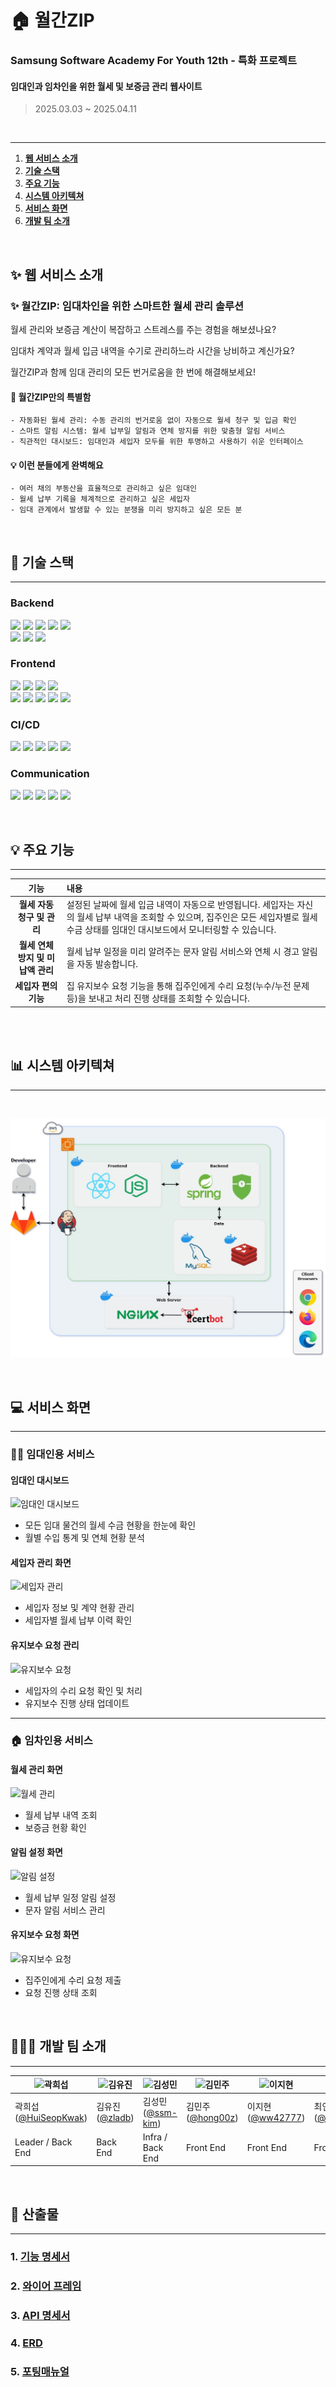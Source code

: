 # 🏠 월간ZIP

### Samsung Software Academy For Youth 12th - 특화 프로젝트
#### 임대인과 임차인을 위한 월세 및 보증금 관리 웹사이트

> 2025.03.03 ~ 2025.04.11

<br>

---

1. **[웹 서비스 소개](#웹-서비스-소개)**
2. **[기술 스택](#기술-스택)**
3. **[주요 기능](#주요-기능)**
4. **[시스템 아키텍쳐](#시스템-아키텍쳐)**
5. **[서비스 화면](#서비스-화면)**
6. **[개발 팀 소개](#개발-팀-소개)**
   
<div id="웹-서비스-소개"></div>
<br>

## ✨ 웹 서비스 소개

### ✨ 월간ZIP: 임대차인을 위한 스마트한 월세 관리 솔루션

월세 관리와 보증금 계산이 복잡하고 스트레스를 주는 경험을 해보셨나요?

임대차 계약과 월세 입금 내역을 수기로 관리하느라 시간을 낭비하고 계신가요?

월간ZIP과 함께 임대 관리의 모든 번거로움을 한 번에 해결해보세요!

#### 🌟 월간ZIP만의 특별함

    - 자동화된 월세 관리: 수동 관리의 번거로움 없이 자동으로 월세 청구 및 입금 확인
    - 스마트 알림 시스템: 월세 납부일 알림과 연체 방지를 위한 맞춤형 알림 서비스
    - 직관적인 대시보드: 임대인과 세입자 모두를 위한 투명하고 사용하기 쉬운 인터페이스

#### 💡 이런 분들에게 완벽해요

    - 여러 채의 부동산을 효율적으로 관리하고 싶은 임대인
    - 월세 납부 기록을 체계적으로 관리하고 싶은 세입자
    - 임대 관계에서 발생할 수 있는 분쟁을 미리 방지하고 싶은 모든 분

<div id="기술-스택"></div>
<br>

## 🔨 기술 스택

---

### **Backend**

<img src="https://img.shields.io/badge/IntelliJ IDEA-000000?style=for-the-badge&logo=IntelliJ IDEA&logoColor=white"> <img src="https://img.shields.io/badge/Java 17-007396?style=for-the-badge&logo=java&logoColor=white"> <img src="https://img.shields.io/badge/SpringBoot 3.4.3-6DB33F?style=for-the-badge&logo=Spring Boot&logoColor=white"> <img src="https://img.shields.io/badge/Spring Data JPA-6DB33F?style=for-the-badge&logo=&logoColor=white"> <img src="https://img.shields.io/badge/JWT-000000?style=for-the-badge&logo=JSON Web Tokens&logoColor=white"> <br> <img src="https://img.shields.io/badge/Lombok-BC4521?style=for-the-badge&logo=&logoColor=white"> <img src="https://img.shields.io/badge/Redis 7.4.2-DC382D?style=for-the-badge&logo=Redis&logoColor=white"> <img src="https://img.shields.io/badge/MySQL 8.0.40-4479A1?style=for-the-badge&logo=MySQL&logoColor=white">

### **Frontend**

<img src="https://img.shields.io/badge/Visual Studio Code-007ACC?style=for-the-badge&logo=Visual Studio Code&logoColor=white"> <img src="https://img.shields.io/badge/Vite-646CFF?style=for-the-badge&logo=Vite&logoColor=white"> <img src="https://img.shields.io/badge/React-61DAFB?style=for-the-badge&logo=React&logoColor=white"> <img src="https://img.shields.io/badge/Typescript-3178C6?style=for-the-badge&logo=Typescript&logoColor=white"> <br> <img src="https://img.shields.io/badge/Tailwind CSS-06B6D4?style=for-the-badge&logo=Tailwind CSS&logoColor=white"> <img src="https://img.shields.io/badge/Node.js-339933?style=for-the-badge&logo=Node.js&logoColor=white"> <img src="https://img.shields.io/badge/Stompjs-000000?style=for-the-badge&logo=&logoColor=white"> <img src="https://img.shields.io/badge/HTML5-E34F26?style=for-the-badge&logo=html5&logoColor=white"> <img src="https://img.shields.io/badge/CSS3-1572B6?style=for-the-badge&logo=css3&logoColor=white">

### **CI/CD**

<img src="https://img.shields.io/badge/AWS EC2-232F3E?style=for-the-badge&logo=Amazon AWS&logoColor=white"> <img src="https://img.shields.io/badge/Jenkins 2.492.2-D24939?style=for-the-badge&logo=Jenkins&logoColor=white"> <img src="https://img.shields.io/badge/Docker 28.0.1-2496ED?style=for-the-badge&logo=Docker&logoColor=white"> <img src="https://img.shields.io/badge/NGINX-009639?style=for-the-badge&logo=NGINX&logoColor=white"> <img src="https://img.shields.io/badge/Ubuntu 22.04.5 LTS-E95420?style=for-the-badge&logo=Ubuntu&logoColor=white">

### **Communication**

<img src="https://img.shields.io/badge/Git(Gitlab)-FCA121?style=for-the-badge&logo=Gitlab&logoColor=white"> <img src="https://img.shields.io/badge/Jira-0052CC?style=for-the-badge&logo=Jira&logoColor=white"> <img src="https://img.shields.io/badge/Notion-000000?style=for-the-badge&logo=Notion&logoColor=white"> <img src="https://img.shields.io/badge/Mattermost-0058CC?style=for-the-badge&logo=Mattermost&logoColor=white"> <img src="https://img.shields.io/badge/Figma-F24E1E?style=for-the-badge&logo=Figma&logoColor=white">


<br>
<div id="주요-기능"></div>

## 💡 주요 기능

---


|                기능                | 내용                                                                                                                                                                                                      |
| :--------------------------------: | :-------------------------------------------------------------------------------------------------------------------------------------------------------------------------------------------------------- |
|      **월세 자동 청구 및 관리**      | 설정된 날짜에 월세 입금 내역이 자동으로 반영됩니다. 세입자는 자신의 월세 납부 내역을 조회할 수 있으며, 집주인은 모든 세입자별로 월세 수금 상태를 임대인 대시보드에서 모니터링할 수 있습니다.                               |
|    **월세 연체 방지 및 미납액 관리**   | 월세 납부 일정을 미리 알려주는 문자 알림 서비스와 연체 시 경고 알림을 자동 발송합니다.                         |
|        **세입자 편의 기능**         | 집 유지보수 요청 기능을 통해 집주인에게 수리 요청(누수/누전 문제 등)을 보내고 처리 진행 상태를 조회할 수 있습니다.                                         

<br/>

<div id="시스템-아키텍처"></div>
<br>

## 📊 시스템 아키텍쳐

---
<br>

![System Architecture](/docs/System_Architecture.jpg)


<br>
<div id="서비스-화면"></div>

## 💻 서비스 화면

---


### 👨‍💼 임대인용 서비스

#### 임대인 대시보드
![임대인 대시보드](이미지링크.png)
- 모든 임대 물건의 월세 수금 현황을 한눈에 확인
- 월별 수입 통계 및 연체 현황 분석

#### 세입자 관리 화면
![세입자 관리](이미지링크.png)
- 세입자 정보 및 계약 현황 관리
- 세입자별 월세 납부 이력 확인

#### 유지보수 요청 관리
![유지보수 요청](이미지링크.png)
- 세입자의 수리 요청 확인 및 처리
- 유지보수 진행 상태 업데이트

---

### 🏠 임차인용 서비스

#### 월세 관리 화면
![월세 관리](이미지링크.png)
- 월세 납부 내역 조회
- 보증금 현황 확인

#### 알림 설정 화면
![알림 설정](이미지링크.png)
- 월세 납부 일정 알림 설정
- 문자 알림 서비스 관리

#### 유지보수 요청 화면
![유지보수 요청](이미지링크.png)
- 집주인에게 수리 요청 제출
- 요청 진행 상태 조회


<br>
<div id="개발-팀-소개"></div>

## 👨🏻‍💻 개발 팀 소개

---

| ![곽희섭](https://avatars.githubusercontent.com/HuiSeopKwak) | ![김유진](https://avatars.githubusercontent.com/zladb) | ![김성민](https://avatars.githubusercontent.com/ssm-kim) | ![김민주](https://avatars.githubusercontent.com/hong00z) | ![이지현](https://avatars.githubusercontent.com/ww42777) | ![최연지](https://avatars.githubusercontent.com/yeonji3038)
|---------------------------------------------------------------------------------------------------------------|----------------------------------------------------------------------------------------------------|---------------------------------------------------------------------------------------------------------------|-------------------------------------------------------------------------------------------------|--------------------------------------------------------------------------------------------------|--------------------------------------------------------------------------------------------------|
| 곽희섭 ([@HuiSeopKwak](https://github.com/HuiSeopKwak)) | 김유진 ([@zladb](https://github.com/zladb)) | 김성민 ([@ssm-kim](https://github.com/ssm-kim)) | 김민주 ([@hong00z](https://github.com/hong00z)) | 이지현 ([@ww42777](https://github.com/ww42777)) | 최연지 ([@yeonji3038](https://github.com/yeonji3038)) | 
| Leader / Back End | Back End | Infra / Back End | Front End | Front End | Front End |

<br />
<div id="산출물"></div>

## 📝 산출물

---

### 1. [기능 명세서](https://gravel-seagull-322.notion.site/1afef7bc762580fbaa03df1df705095b?pvs=4)

### 2. [와이어 프레임](https://www.figma.com/design/Zf5XDzkeLFFUZUo6hddF9C/%EC%9B%94%EA%B0%84-ZIP?node-id=0-1&p=f&t=TrUvVEuFhH5ZNduj-0)

### 3. [API 명세서](https://gravel-seagull-322.notion.site/API-1b4ef7bc76258019a0a4f6f80af26682?pvs=4)

### 4. [ERD](/docs/erd.jpg)

### 5. [포팅매뉴얼](/docs/포팅메뉴얼/)